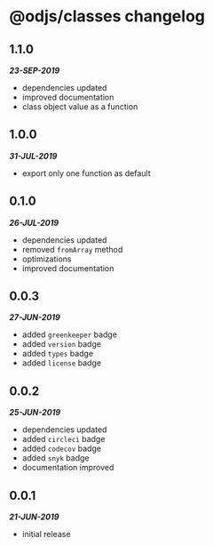 # @odjs/classes changelog

## 1.1.0

***23-SEP-2019***

* dependencies updated
* improved documentation
* class object value as a function

## 1.0.0

***31-JUL-2019***

* export only one function as default

## 0.1.0

***26-JUL-2019***

* dependencies updated
* removed `fromArray` method
* optimizations
* improved documentation

## 0.0.3

***27-JUN-2019***

* added `greenkeeper` badge
* added `version` badge
* added `types` badge
* added `license` badge

## 0.0.2

***25-JUN-2019***

* dependencies updated
* added `circleci` badge
* added `codecov` badge
* added `snyk` badge
* documentation improved

## 0.0.1

***21-JUN-2019***

* initial release
